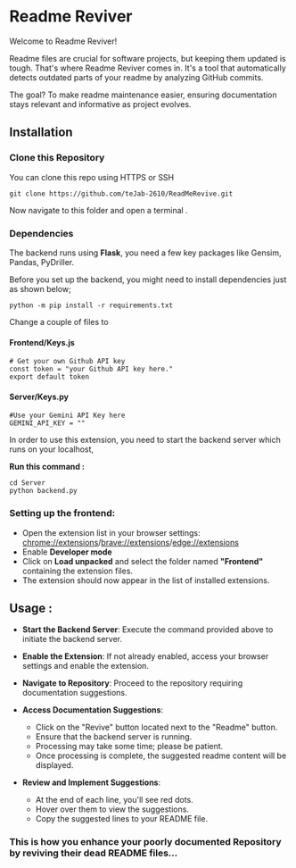 # Readme Reviver

Welcome to Readme Reviver!

Readme files are crucial for software projects, but keeping them updated is tough. That's where Readme Reviver comes in. It's a tool that automatically detects outdated parts of your readme by analyzing GitHub commits.

The goal? To make readme maintenance easier, ensuring documentation stays relevant and informative as project evolves.

## Installation

### Clone this Repository

You can clone this repo using HTTPS or SSH

    git clone https://github.com/teJab-2610/ReadMeRevive.git

Now navigate to this folder and open a terminal .

### Dependencies
The backend runs using **Flask**, you need a few key packages like Gensim, Pandas, PyDriller.

Before you set up the backend, you might need to install dependencies just as shown below;

    python -m pip install -r requirements.txt   

Change a couple of files to 
#### Frontend/Keys.js
    # Get your own Github API key 
    const token = "your Github API key here."
    export default token 

#### Server/Keys.py
    #Use your Gemini API Key here
    GEMINI_API_KEY = ""

In order to use this extension, you need to start the backend server which runs on your localhost,

**Run this command :**

    cd Server
    python backend.py

### Setting up the frontend:

- Open the extension list in your browser settings: [chrome://extensions](chrome://extensions)/[brave://extensions](brave://extensions)/[edge://extensions](edge://extensions)
- Enable **Developer mode**
- Click on **Load unpacked** and select the folder named **"Frontend"** containing the extension files.
- The extension should now appear in the list of installed extensions.


## Usage :
- **Start the Backend Server**: Execute the command provided above to initiate the backend server.
- **Enable the Extension**: If not already enabled, access your browser settings and enable the extension.
- **Navigate to Repository**: Proceed to the repository requiring documentation suggestions.
- **Access Documentation Suggestions**:
  - Click on the "Revive" button located next to the "Readme" button.
  - Ensure that the backend server is running.
  - Processing may take some time; please be patient.
  - Once processing is complete, the suggested readme content will be displayed.

- **Review and Implement Suggestions**:
  - At the end of each line, you'll see red dots.
  - Hover over them to view the suggestions.
  - Copy the suggested lines to your README file.
    
### This is how you enhance your poorly documented Repository by reviving their dead README files...
